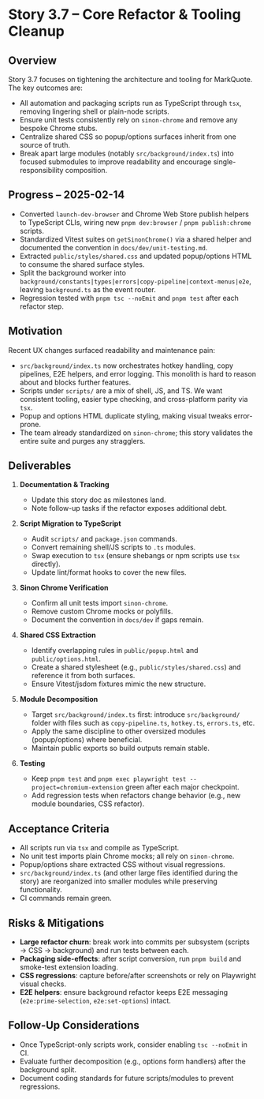 # Story 3.7 – Core Refactor & Tooling Cleanup

## Overview

Story 3.7 focuses on tightening the architecture and tooling for MarkQuote. The key outcomes are:

- All automation and packaging scripts run as TypeScript through `tsx`, removing lingering shell or plain-node scripts.
- Ensure unit tests consistently rely on `sinon-chrome` and remove any bespoke Chrome stubs.
- Centralize shared CSS so popup/options surfaces inherit from one source of truth.
- Break apart large modules (notably `src/background/index.ts`) into focused submodules to improve readability and encourage single-responsibility composition.

## Progress – 2025-02-14

- Converted `launch-dev-browser` and Chrome Web Store publish helpers to TypeScript CLIs, wiring new `pnpm dev:browser` / `pnpm publish:chrome` scripts.
- Standardized Vitest suites on `getSinonChrome()` via a shared helper and documented the convention in `docs/dev/unit-testing.md`.
- Extracted `public/styles/shared.css` and updated popup/options HTML to consume the shared surface styles.
- Split the background worker into `background/constants|types|errors|copy-pipeline|context-menus|e2e`, leaving `background.ts` as the event router.
- Regression tested with `pnpm tsc --noEmit` and `pnpm test` after each refactor step.

## Motivation

Recent UX changes surfaced readability and maintenance pain:

- `src/background/index.ts` now orchestrates hotkey handling, copy pipelines, E2E helpers, and error logging. This monolith is hard to reason about and blocks further features.
- Scripts under `scripts/` are a mix of shell, JS, and TS. We want consistent tooling, easier type checking, and cross-platform parity via `tsx`.
- Popup and options HTML duplicate styling, making visual tweaks error-prone.
- The team already standardized on `sinon-chrome`; this story validates the entire suite and purges any stragglers.

## Deliverables

1. **Documentation & Tracking**

   - Update this story doc as milestones land.
   - Note follow-up tasks if the refactor exposes additional debt.

2. **Script Migration to TypeScript**

   - Audit `scripts/` and `package.json` commands.
   - Convert remaining shell/JS scripts to `.ts` modules.
   - Swap execution to `tsx` (ensure shebangs or npm scripts use `tsx` directly).
   - Update lint/format hooks to cover the new files.

3. **Sinon Chrome Verification**

   - Confirm all unit tests import `sinon-chrome`.
   - Remove custom Chrome mocks or polyfills.
   - Document the convention in `docs/dev` if gaps remain.

4. **Shared CSS Extraction**

   - Identify overlapping rules in `public/popup.html` and `public/options.html`.
   - Create a shared stylesheet (e.g., `public/styles/shared.css`) and reference it from both surfaces.
   - Ensure Vitest/jsdom fixtures mimic the new structure.

5. **Module Decomposition**

   - Target `src/background/index.ts` first: introduce `src/background/` folder with files such as `copy-pipeline.ts`, `hotkey.ts`, `errors.ts`, etc.
   - Apply the same discipline to other oversized modules (popup/options) where beneficial.
   - Maintain public exports so build outputs remain stable.

6. **Testing**
   - Keep `pnpm test` and `pnpm exec playwright test --project=chromium-extension` green after each major checkpoint.
   - Add regression tests when refactors change behavior (e.g., new module boundaries, CSS refactor).

## Acceptance Criteria

- All scripts run via `tsx` and compile as TypeScript.
- No unit test imports plain Chrome mocks; all rely on `sinon-chrome`.
- Popup/options share extracted CSS without visual regressions.
- `src/background/index.ts` (and other large files identified during the story) are reorganized into smaller modules while preserving functionality.
- CI commands remain green.

## Risks & Mitigations

- **Large refactor churn**: break work into commits per subsystem (scripts → CSS → background) and run tests between each.
- **Packaging side-effects**: after script conversion, run `pnpm build` and smoke-test extension loading.
- **CSS regressions**: capture before/after screenshots or rely on Playwright visual checks.
- **E2E helpers**: ensure background refactor keeps E2E messaging (`e2e:prime-selection`, `e2e:set-options`) intact.

## Follow-Up Considerations

- Once TypeScript-only scripts work, consider enabling `tsc --noEmit` in CI.
- Evaluate further decomposition (e.g., options form handlers) after the background split.
- Document coding standards for future scripts/modules to prevent regressions.
